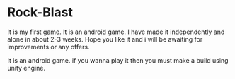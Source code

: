 # Rock-Blast
It is my first game. It is an android game. I have made it independently and alone in about 2-3 weeks. Hope you like it and i will be awaiting for improvements or any offers. 

It is an android game. if you wanna play it then you must make a  build using unity engine.
